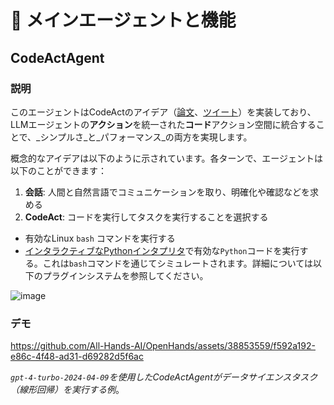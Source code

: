 # 🧠 メインエージェントと機能

## CodeActAgent

### 説明

このエージェントはCodeActのアイデア（[論文](https://arxiv.org/abs/2402.01030)、[ツイート](https://twitter.com/xingyaow_/status/1754556835703751087)）を実装しており、LLMエージェントの**アクション**を統一された**コード**アクション空間に統合することで、_シンプルさ_と_パフォーマンス_の両方を実現します。

概念的なアイデアは以下のように示されています。各ターンで、エージェントは以下のことができます：

1. **会話**: 人間と自然言語でコミュニケーションを取り、明確化や確認などを求める
2. **CodeAct**: コードを実行してタスクを実行することを選択する

- 有効なLinux `bash` コマンドを実行する
- [インタラクティブなPythonインタプリタ](https://ipython.org/)で有効な`Python`コードを実行する。これは`bash`コマンドを通じてシミュレートされます。詳細については以下のプラグインシステムを参照してください。

![image](https://github.com/All-Hands-AI/OpenHands/assets/38853559/92b622e3-72ad-4a61-8f41-8c040b6d5fb3)

### デモ

https://github.com/All-Hands-AI/OpenHands/assets/38853559/f592a192-e86c-4f48-ad31-d69282d5f6ac

_`gpt-4-turbo-2024-04-09`を使用したCodeActAgentがデータサイエンスタスク（線形回帰）を実行する例_。
